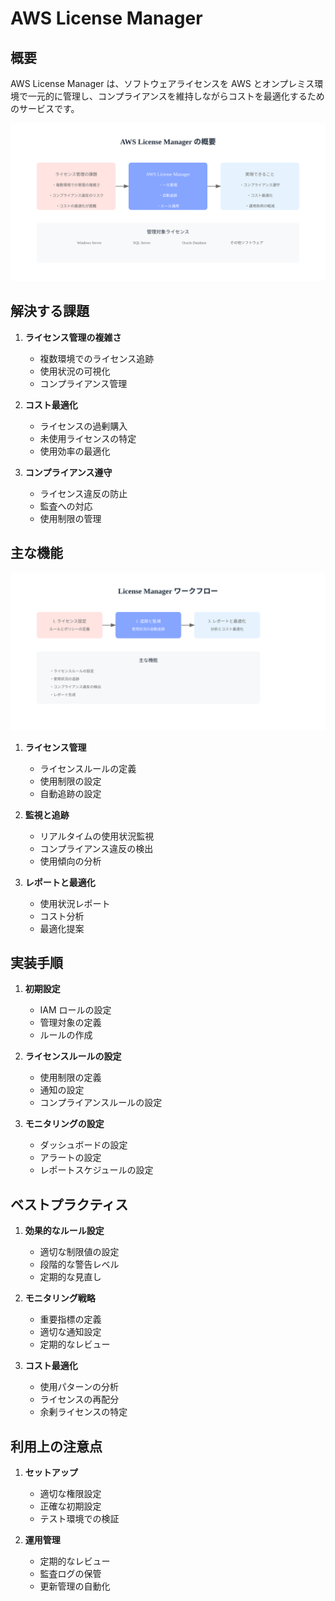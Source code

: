 # AWS License Manager

## 概要

AWS License Manager は、ソフトウェアライセンスを AWS とオンプレミス環境で一元的に管理し、コンプライアンスを維持しながらコストを最適化するためのサービスです。

![License Manager 概要](/image/management-monitoring&governance/resource-management/license-manager-overview.svg)

## 解決する課題

1. **ライセンス管理の複雑さ**

   - 複数環境でのライセンス追跡
   - 使用状況の可視化
   - コンプライアンス管理

2. **コスト最適化**

   - ライセンスの過剰購入
   - 未使用ライセンスの特定
   - 使用効率の最適化

3. **コンプライアンス遵守**
   - ライセンス違反の防止
   - 監査への対応
   - 使用制限の管理

## 主な機能

![License Manager ワークフロー](/image/management-monitoring&governance/resource-management/license-manager-workflow.svg)

1. **ライセンス管理**

   - ライセンスルールの定義
   - 使用制限の設定
   - 自動追跡の設定

2. **監視と追跡**

   - リアルタイムの使用状況監視
   - コンプライアンス違反の検出
   - 使用傾向の分析

3. **レポートと最適化**
   - 使用状況レポート
   - コスト分析
   - 最適化提案

## 実装手順

1. **初期設定**

   - IAM ロールの設定
   - 管理対象の定義
   - ルールの作成

2. **ライセンスルールの設定**

   - 使用制限の定義
   - 通知の設定
   - コンプライアンスルールの設定

3. **モニタリングの設定**
   - ダッシュボードの設定
   - アラートの設定
   - レポートスケジュールの設定

## ベストプラクティス

1. **効果的なルール設定**

   - 適切な制限値の設定
   - 段階的な警告レベル
   - 定期的な見直し

2. **モニタリング戦略**

   - 重要指標の定義
   - 適切な通知設定
   - 定期的なレビュー

3. **コスト最適化**
   - 使用パターンの分析
   - ライセンスの再配分
   - 余剰ライセンスの特定

## 利用上の注意点

1. **セットアップ**

   - 適切な権限設定
   - 正確な初期設定
   - テスト環境での検証

2. **運用管理**
   - 定期的なレビュー
   - 監査ログの保管
   - 更新管理の自動化
